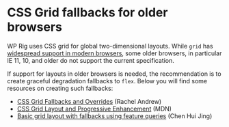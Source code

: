 # CSS Grid fallbacks for older browsers

WP Rig uses CSS grid for global two-dimensional layouts. While `grid` has [widespread support in modern browsers](https://caniuse.com/#search=grid), some older browsers, in particular IE 11, 10, and older do not support the current specification.

If support for layouts in older browsers is needed, the recommendation is to create graceful degradation fallbacks to `flex`. Below you will find some resources on creating such fallbacks:

- [CSS Grid Fallbacks and Overrides](https://rachelandrew.co.uk/archives/2017/03/20/css-grid-fallbacks-and-overrides/) (Rachel Andrew)
- [CSS Grid Layout and Progressive Enhancement](https://rachelandrew.co.uk/archives/2017/03/20/css-grid-fallbacks-and-overrides/) (MDN)
- [Basic grid layout with fallbacks using feature queries](https://www.chenhuijing.com/blog/basic-grid-with-fallbacks/) (Chen Hui Jing)
